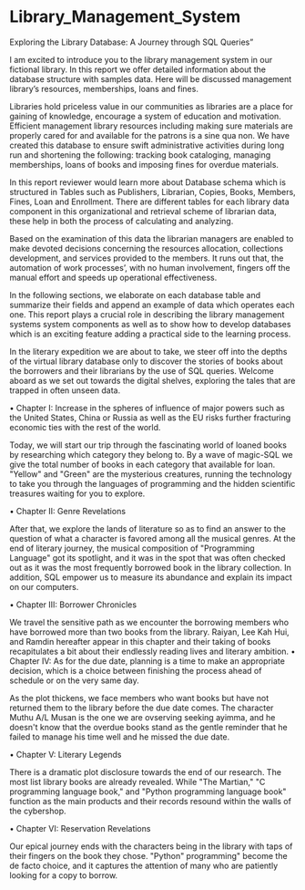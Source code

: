 # Library_Management_System
Exploring the Library Database: A Journey through SQL Queries”


I am excited to introduce you to the library management system in our fictional library. In this report we offer detailed information about the database structure with samples data. Here will be discussed management library’s resources, memberships, loans and fines.


Libraries hold priceless value in our communities as libraries are a place for gaining of knowledge, encourage a system of education and motivation. Efficient management library resources including making sure materials are properly cared for and available for the patrons is a sine qua non. We have created this database to ensure swift administrative activities during long run and shortening the following: tracking book cataloging, managing memberships, loans of books and imposing fines for overdue materials.


In this report reviewer would learn more about Database schema which is structured in Tables such as Publishers, Librarian, Copies, Books, Members, Fines, Loan and Enrollment. There are different tables for each library data component in this organizational and retrieval scheme of librarian data, these help in both the process of calculating and analyzing.


Based on the examination of this data the librarian managers are enabled to make devoted decisions concerning the resources allocation, collections development, and services provided to the members. It runs out that, the automation of work processes’, with no human involvement, fingers off the manual effort and speeds up operational effectiveness.


In the following sections, we elaborate on each database table and summarize their fields and append an example of data which operates each one. This report plays a crucial role in describing the library management systems system components as well as to show how to develop databases which is an exciting feature adding a practical side to the learning process.







In the literary expedition we are about to take, we steer off into the depths of the virtual library database only to discover the stories of books about the borrowers and their librarians by the use of SQL queries. Welcome aboard as we set out towards the digital shelves, exploring the tales that are trapped in often unseen data.

•	Chapter I:
Increase in the spheres of influence of major powers such as the United States, China or Russia as well as the EU risks further fracturing economic ties with the rest of the world.

Today, we will start our trip through the fascinating world of loaned books by researching which category they belong to. By a wave of magic-SQL we give the total number of books in each category that available for loan. "Yellow" and "Green" are the mysterious creatures, running the technology to take you through the languages of programming and the hidden scientific treasures waiting for you to explore.

•	Chapter II: Genre Revelations

After that, we explore the lands of literature so as to find an answer to the question of what a character is favored among all the musical genres. At the end of literary journey, the musical composition of "Programming Language" got its spotlight, and it was in the spot that was often checked out as it was the most frequently borrowed book in the library collection. In addition, SQL empower us to measure its abundance and explain its impact on our computers.

•	Chapter III: Borrower Chronicles

We travel the sensitive path as we encounter the borrowing members who have borrowed more than two books from the library. Raiyan, Lee Kah Hui, and Ramdin hereafter appear in this chapter and their taking of books recapitulates a bit about their endlessly reading lives and literary ambition.
•	Chapter IV:
 As for the due date, planning is a time to make an appropriate decision, which is a choice between finishing the process ahead of schedule or on the very same day.

As the plot thickens, we face members who want books but have not returned them to the library before the due date comes. The character Muthu A/L Musan is the one we are ovserving seeking ayimma, and he doesn't know that the overdue books stand as the gentle reminder that he failed to manage his time well and he missed the due date.



•	Chapter V: Literary Legends

There is a dramatic plot disclosure towards the end of our research. The most list library books are already revealed. While "The Martian," "C programming language book," and "Python programming language book" function as the main products and their records resound within the walls of the cybershop.


•	Chapter VI: Reservation Revelations

Our epical journey ends with the characters being in the library with taps of their fingers on the book they chose. "Python" programming" become the de facto choice, and it captures the attention of many who are patiently looking for a copy to borrow.

